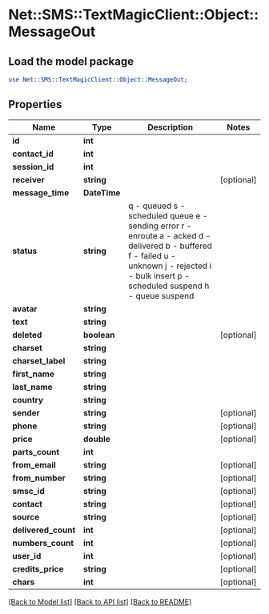 # Net::SMS::TextMagicClient::Object::MessageOut

## Load the model package
```perl
use Net::SMS::TextMagicClient::Object::MessageOut;
```

## Properties
Name | Type | Description | Notes
------------ | ------------- | ------------- | -------------
**id** | **int** |  | 
**contact_id** | **int** |  | 
**session_id** | **int** |  | 
**receiver** | **string** |  | [optional] 
**message_time** | **DateTime** |  | 
**status** | **string** | q - queued s - scheduled queue e - sending error r - enroute a - acked d - delivered b - buffered f - failed u - unknown j - rejected i - bulk insert p - scheduled suspend h - queue suspend | 
**avatar** | **string** |  | 
**text** | **string** |  | 
**deleted** | **boolean** |  | [optional] 
**charset** | **string** |  | 
**charset_label** | **string** |  | 
**first_name** | **string** |  | 
**last_name** | **string** |  | 
**country** | **string** |  | 
**sender** | **string** |  | [optional] 
**phone** | **string** |  | [optional] 
**price** | **double** |  | [optional] 
**parts_count** | **int** |  | 
**from_email** | **string** |  | [optional] 
**from_number** | **string** |  | [optional] 
**smsc_id** | **string** |  | [optional] 
**contact** | **string** |  | [optional] 
**source** | **string** |  | [optional] 
**delivered_count** | **int** |  | [optional] 
**numbers_count** | **int** |  | [optional] 
**user_id** | **int** |  | [optional] 
**credits_price** | **string** |  | [optional] 
**chars** | **int** |  | [optional] 

[[Back to Model list]](../README.md#documentation-for-models) [[Back to API list]](../README.md#documentation-for-api-endpoints) [[Back to README]](../README.md)


